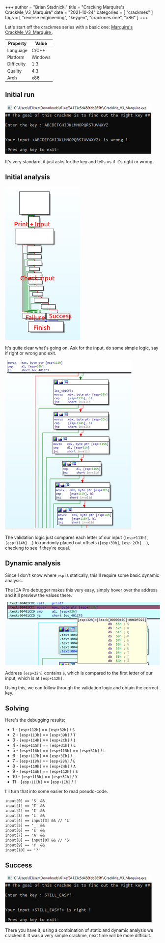+++
author = "Brian Stadnicki"
title = "Cracking Marquire's CrackMe_V3_Marquire"
date = "2021-10-24"
categories = [ "crackmes" ]
tags = [ "reverse engineering", "keygen", "crackmes.one", "x86" ]
+++

Let's start off the crackmes series with a basic one: [Marquire's CrackMe_V3_Marquire
](https://crackmes.one/crackme/614ef84133c5d458fcb365ff).

Property     | Value
-------------|------------
Language     | C/C++
Platform     | Windows
Difficulty   | 1.3
Quality      | 4.3
Arch         | x86

## Initial run
![Asks for the key](/posts/crackmes-marquier-crackme-v3-marquire/initial-run.png)

It's very standard, it just asks for the key and tells us if it's right or wrong.

## Initial analysis
![Simple program structure](/posts/crackmes-marquier-crackme-v3-marquire/graph-overview.png)

It's quite clear what's going on. Ask for the input, do some simple logic, say if right or wrong and exit.

![Validation logic](/posts/crackmes-marquier-crackme-v3-marquire/validation-logic.png)

The validation logic just compares each letter of our input (`[esp+113h]`, `[esp+114h]` ...) to randomly placed out offsets (`[esp+39h]`, `[esp_2Ch]` ...), checking to see if they're equal.

## Dynamic analysis
Since I don't know where `esp` is statically, this'll require some basic dynamic analysis.

The IDA Pro debugger makes this very easy, simply hover over the address and it'll preview the values there.

![IDA Pro debugger's address preview](/posts/crackmes-marquier-crackme-v3-marquire/address-preview.png)

Address `[esp+32h]` contains `S`, which is compared to the first letter of our input, which is at `[esp+112h]`.

Using this, we can follow through the validation logic and obtain the correct key.

## Solving
Here's the debugging results:
 - 1 - `[esp+112h]` == `[esp+32h]` / `S`
 - 2 - `[esp+113h]` == `[esp+39h]` / `T`
 - 3 - `[esp+114h]` == `[esp+2Ch]` / `I`
 - 4 - `[esp+115h]` == `[esp+31h]` / `L`
 - 5 - `[esp+116h]` == `[esp+115h]` == `[esp+31h]` / `L`
 - 6 - `[esp+117h]` == `[esp+3Eh]` / `_`
 - 7 - `[esp+118h]` == `[esp+28h]` / `E`
 - 8 - `[esp+119h]` == `[esp+24h]` / `A`
 - 9 - `[esp+11Ah]` == `[esp+112h]` / `S`
 - 10 - `[esp+11Bh]` == `[esp+3Ch]` / `Y`
 - 11 - `[esp+11Ch]` == `[esp+1Eh]` / `?`

I'll turn that into some easier to read pseudo-code.

```
input[0] == 'S' &&
input[1] == 'T' &&
input[2] == 'I' &&
input[3] == 'L' &&
input[4] == input[3] && // 'L'
input[5] == '_' &&
input[6] == 'E' &&
input[7] == 'A' &&
input[8] == input[0] && // 'S'
input[9] == 'Y' &&
input[10] == '?'
```

## Success

![Success](/posts/crackmes-marquier-crackme-v3-marquire/success.png)

There you have it, using a combination of static and dynamic analysis we cracked it. It was a very simple crackme, next time will be more difficult.
